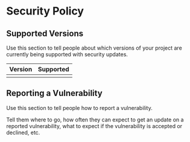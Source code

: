 # Security Policy

## Supported Versions

Use this section to tell people about which versions of your project are
currently being supported with security updates.

| Version | Supported          |
| ------- | ------------------ |
|         |                    |


## Reporting a Vulnerability

Use this section to tell people how to report a vulnerability.

Tell them where to go, how often they can expect to get an update on a
reported vulnerability, what to expect if the vulnerability is accepted or
declined, etc.
